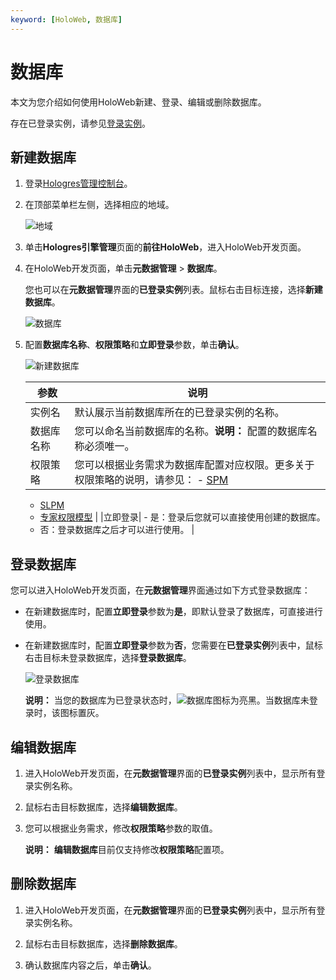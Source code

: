 ```yaml
---
keyword: [HoloWeb, 数据库]
---
```


# 数据库

本文为您介绍如何使用HoloWeb新建、登录、编辑或删除数据库。

存在已登录实例，请参见[登录实例](/intl.zh-CN/连接开发工具/HoloWeb/连接管理/登录实例.md)。

## 新建数据库

1.  登录[Hologres管理控制台](https://hologram.console.aliyun.com/#/instance)。

2.  在顶部菜单栏左侧，选择相应的地域。

    ![地域](https://static-aliyun-doc.oss-accelerate.aliyuncs.com/assets/img/zh-CN/4547818061/p141749.png)

3.  单击**Hologres引擎管理**页面的**前往HoloWeb**，进入HoloWeb开发页面。

4.  在HoloWeb开发页面，单击**元数据管理** \> **数据库**。

    您也可以在**元数据管理**界面的**已登录实例**列表。鼠标右击目标连接，选择**新建数据库**。

    ![数据库](https://static-aliyun-doc.oss-accelerate.aliyuncs.com/assets/img/zh-CN/2863790261/p273513.png)

5.  配置**数据库名称**、**权限策略**和**立即登录**参数，单击**确认**。

    ![新建数据库](https://static-aliyun-doc.oss-accelerate.aliyuncs.com/assets/img/zh-CN/2863790261/p273507.png)

    |参数|说明|
    |--|--|
    |实例名|默认展示当前数据库所在的已登录实例的名称。|
    |数据库名称|您可以命名当前数据库的名称。**说明：** 配置的数据库名称必须唯一。 |
    |权限策略|您可以根据业务需求为数据库配置对应权限。更多关于权限策略的说明，请参见：    -   [SPM](/intl.zh-CN/账号与权限管理/Hologres权限模型/简单权限模型/简单权限模型概述.md)
    -   [SLPM](/intl.zh-CN/账号与权限管理/Hologres权限模型/基于Schema级别的简单权限模型/基于Schema级别的简单权限模型概述.md)
    -   [专家权限模型](/intl.zh-CN/账号与权限管理/Hologres权限模型/专家权限模型.md) |
    |立即登录|    -   是：登录后您就可以直接使用创建的数据库。
    -   否：登录数据库之后才可以进行使用。 |


## 登录数据库

您可以进入HoloWeb开发页面，在**元数据管理**界面通过如下方式登录数据库：

-   在新建数据库时，配置**立即登录**参数为**是**，即默认登录了数据库，可直接进行使用。
-   在新建数据库时，配置**立即登录**参数为**否**，您需要在**已登录实例**列表中，鼠标右击目标未登录数据库，选择**登录数据库**。

    ![登录数据库](https://static-aliyun-doc.oss-accelerate.aliyuncs.com/assets/img/zh-CN/2863790261/p273720.png)

    **说明：** 当您的数据库为已登录状态时，![数据库](https://static-aliyun-doc.oss-accelerate.aliyuncs.com/assets/img/zh-CN/2863790261/p273721.png)图标为亮黑。当数据库未登录时，该图标置灰。


## 编辑数据库

1.  进入HoloWeb开发页面，在**元数据管理**界面的**已登录实例**列表中，显示所有登录实例名称。

2.  鼠标右击目标数据库，选择**编辑数据库**。

3.  您可以根据业务需求，修改**权限策略**参数的取值。

    **说明：** **编辑数据库**目前仅支持修改**权限策略**配置项。


## 删除数据库

1.  进入HoloWeb开发页面，在**元数据管理**界面的**已登录实例**列表中，显示所有登录实例名称。

2.  鼠标右击目标数据库，选择**删除数据库**。

3.  确认数据库内容之后，单击**确认**。


